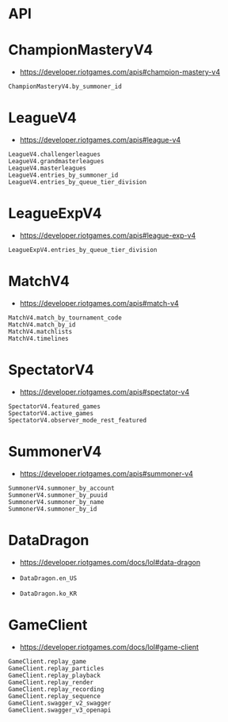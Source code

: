 # API

# ChampionMasteryV4

* <https://developer.riotgames.com/apis#champion-mastery-v4>

```@docs
ChampionMasteryV4.by_summoner_id
```

# LeagueV4

* <https://developer.riotgames.com/apis#league-v4>

```@docs
LeagueV4.challengerleagues
LeagueV4.grandmasterleagues
LeagueV4.masterleagues
LeagueV4.entries_by_summoner_id
LeagueV4.entries_by_queue_tier_division
```

# LeagueExpV4

* <https://developer.riotgames.com/apis#league-exp-v4>

```@docs
LeagueExpV4.entries_by_queue_tier_division
```

# MatchV4

* <https://developer.riotgames.com/apis#match-v4>

```@docs
MatchV4.match_by_tournament_code
MatchV4.match_by_id
MatchV4.matchlists
MatchV4.timelines
```

# SpectatorV4

* <https://developer.riotgames.com/apis#spectator-v4>

```@docs
SpectatorV4.featured_games
SpectatorV4.active_games
SpectatorV4.observer_mode_rest_featured
```

# SummonerV4

* <https://developer.riotgames.com/apis#summoner-v4>

```@docs
SummonerV4.summoner_by_account
SummonerV4.summoner_by_puuid
SummonerV4.summoner_by_name
SummonerV4.summoner_by_id
```

# DataDragon

* <https://developer.riotgames.com/docs/lol#data-dragon>

* `DataDragon.en_US`
* `DataDragon.ko_KR`

# GameClient

* <https://developer.riotgames.com/docs/lol#game-client>

```@docs
GameClient.replay_game
GameClient.replay_particles
GameClient.replay_playback
GameClient.replay_render
GameClient.replay_recording
GameClient.replay_sequence
GameClient.swagger_v2_swagger
GameClient.swagger_v3_openapi
```
